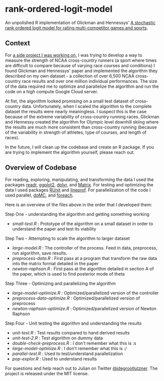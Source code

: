 # rank-ordered-logit-model

An unpolished R implementation of Glickman and Hennessys' [A stochastic rank ordered logit model for rating multi-competitor games and sports](http://www.glicko.net/research/multicompetitor.pdf). 

## Context

For [a side project I was working on](https://jdegrootlutzner.com/chiphoagie), I was trying to develop a way to measure the strength of NCAA cross-country runners (a sport where times are difficult to compare because of varying race courses and conditions) I found Glickman and Hennessys' paper and implemented the algorithm they described on my own dataset - a collection of over 6,500 NCAA cross-country race results and over one million individual performances. The size of the data required me to optimize and parallelize the algorithm and run the code on a high compute Google Cloud server. 

At fist, the algorithm looked promising on a small test dataset of cross-country data. Unfortunately, when I scaled the algorithm to the complete dataset the results were nearly meaningless. I suspect this is the case because of the extreme variability of cross-country running races. Glickman and Hennessy created the algorithm for Olympic level downhill skiing where the results are much more consistent than cross-country running  (because of the variability in strength of athletes, type of courses, and length of races).

In the future, I will clean up the codebase and create an R package. If you are trying to implement the algorithm yourself, please reach out.

## Overview of Codebase
For reading, exploring, manipulating, and transforming the data I used the packages [readr](https://cran.r-project.org/web/packages/readr/), [ggplot2](https://cran.r-project.org/web/packages/ggplot2/), [dplyr](https://cran.r-project.org/web/packages/dplyr/), and [Matrix](https://cran.r-project.org/web/packages/Matrix/). For testing and optimizing the data I used packages [RUnit](https://cran.r-project.org/web/packages/RUnit/) and [lineprof](https://cran.r-project.org/web/packages/foreach/). For parallelization of the code I used parallel, [doMC](https://cran.r-project.org/web/packages/doMC/), and [foreach](https://cran.r-project.org/web/packages/doMC/).

Here is an overview of the files above in the order that I developed them:

Step One - understanding the algorithm and getting something working
- _small-test.R_ : Prototype of the algorithm on a small dataset in order to understand the paper and test its viability 

Step Two - Attempting to scale the algorithm to larger dataset

- _large-model.R_ : The controller of the process. Feed in data, preprocess, run algorithm, save results.
- _preprocess-data.R_ : First pass at a program that transform the raw data into the matrix format detailed in the paper
- _newton-raphson.R_ : First pass at the algorithm detailed in section A of the paper, which is used to find posterior mode of theta


Step Three - Optimizing and parallelizing the algorithm
- _large-model-optimize.R_ : Optimized/parallelized version of the controller
- _preprocess-data-optimize.R_ : Optimized/parallelized version of preprocess
- _newton-raphson-optimize.R_ : Optimized/parallelized version of Newton Raphson

Step Four - Unit testing the algorithm and understanding the results
- _unit-test.R_ : Test results compared to hand derived results
- _unit-test-2.R_ : Test algorithm on dummy data
- _double-check-preprocess.R_ : I don't remember what this is  :s
- _large-model-optimize.R_ : I don't remember what this is :/ 
- _parallel-test.R_ : Used to test/understand parallelization 
- _pop-explor.R_ : Used to understand results

For questions and help reach out to Julian on Twitter [@jdegrootlutzner](https://twitter.com/jdegrootlutzner). 
The project is released under the MIT license. 

